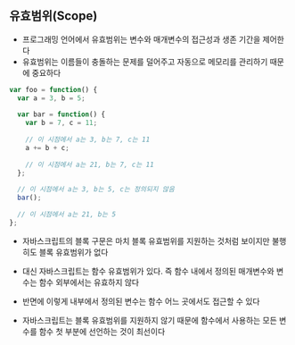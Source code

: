 ## 유효범위(Scope)

* 프로그래밍 언어에서 유효범위는 변수와 매개변수의 접근성과 생존 기간을 제어한다
* 유효범위는 이름들이 충돌하는 문제를 덜어주고 자동으로 메모리를 관리하기 때문에 중요하다

```javascript
var foo = function() {
  var a = 3, b = 5;
  
  var bar = function() {
    var b = 7, c = 11;
    
    // 이 시점에서 a는 3, b는 7, c는 11
    a += b + c;
    
    // 이 시점에서 a는 21, b는 7, c는 11
  };
  
  // 이 시점에서 a는 3, b는 5, c는 정의되지 않음
  bar();
  
  // 이 시점에서 a는 21, b는 5
};
```

* 자바스크립트의 블록 구문은 마치 블록 유효범위를 지원하는 것처럼 보이지만 불행히도 블록 유효범위가 없다

* 대신 자바스크립트는 함수 유효범위가 있다. 즉 함수 내에서 정의된 매개변수와 변수는 함수 외부에서는 유효하지 않다
* 반면에 이렇게 내부에서 정의된 변수는 함수 어느 곳에서도 접근할 수 있다

* 자바스크립트는 블록 유효범위를 지원하지 않기 때문에 함수에서 사용하는 모든 변수를 함수 첫 부분에 선언하는 것이 최선이다